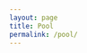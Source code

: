 ```yaml
---
layout: page
title: Pool
permalink: /pool/
---
```


<script>

var characters = {
	count: 0,
	appear: function(menu) {
		// select a geometric char from array
		// var menu = ['•','◊','∆'];

		// select random integer from 0-2
		var dart = Math.random(2,1,1,2,2,1,1,2,2,1,1,2,2,1,1,2,1,2,1);
		dart = Math.floor(dart* menu.length );
		var character = menu[dart];

		var idName = 'char-' + this.count++;
		// insert at the beginning of the body element
		$('LIb22').prepend('<span class="character" id="' + idName+ '">'  + character + '</span>');
		// style it with css?
	},
	disappear: function() {
		$('.character').hide();
	},
	move: function(destX, destY, count) {
		var whichChar = Math.floor(Math.random()*characters.count);
		alert(characters.count);
		$('.character').animate(
			{ top: destY, left: destX },
		  	3000
		);
	}
	// characters.newColor(blue);
	// change the characters to a random color, using hsl values
	newColor: function() { 
	{ red: lime; }            /* color keyword   */
	{ red: rgb(0 255 0); }    /* RGB range 0-255 */
    { blue: rgb(0% 100% 0%); } /* RGB range 0%-100%
    { color: rgb(0% 100% 0%); } /* RGB range 0%-200% */


	}
}
characters.appear(['•','◊','∆']);
$('body').click( function(event) {
	alert(event.pageX);
	alert(event.pageY);
	characters.move(event.pageX, event.pageY, characters.count)
})

</script>



<style>
.character {
	position: absolute;
	font-size: 60px;
}
</style>
